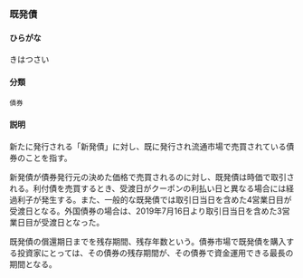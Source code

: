 <div style="display:none;">

## [あ行](securities-terms?id=あ行)
## [か行](securities-terms?id=か行)

</div>

### 既発債

#### ひらがな

きはつさい

#### 分類

`債券`

#### 説明

新たに発行される「新発債」に対し、既に発行され流通市場で売買されている債券のことを指す。
 
新発債が債券発行元の決めた価格で売買されるのに対し、既発債は時価で取引される。利付債を売買するとき、受渡日がクーポンの利払い日と異なる場合には経過利子が発生する。また、一般的な既発債では取引日当日を含めた4営業日目が受渡日となる。外国債券の場合は、2019年7月16日より取引日当日を含めた3営業日目が受渡日となった。 
 
既発債の償還期日までを残存期間、残存年数という。債券市場で既発債を購入する投資家にとっては、その債券の残存期間が、その債券で資金運用できる最長の期間となる。

<div style="display:none;">

## [さ行](securities-terms?id=さ行)
## [た行](securities-terms?id=た行)
## [な行](securities-terms?id=な行)
## [は行](securities-terms?id=は行)
## [ま行](securities-terms?id=ま行)
## [や行](securities-terms?id=や行)
## [ら行](securities-terms?id=ら行)
## [わ行](securities-terms?id=わ行)
## [英数字・記号](securities-terms?id=英数字・記号)

</div>

